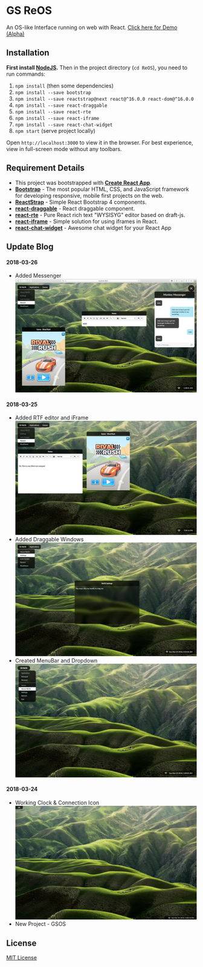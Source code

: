 # GS ReOS
An OS-like Interface running on web with React. 
[Click here for Demo (Alpha)](http://git.guptasiddhant.com/ReOS/)

## Installation
__First install [NodeJS](http://nodejs.org).__ Then in the project directory (`cd ReOS`), you need to run commands:

1. `npm install` (then some dependencies)
1. `npm install --save bootstrap`
1. `npm install --save reactstrap@next react@^16.0.0 react-dom@^16.0.0`
1. `npm install --save react-draggable`
1. `npm install --save react-rte`
1. `npm install --save react-iframe`
1. `npm install --save react-chat-widget`
1. `npm start` (serve project locally)

Open `http://localhost:3000` to view it in the browser. For best experience, view in full-screen mode without any toolbars.

## Requirement Details
* This project was bootstrapped with __[Create React App](https://github.com/facebookincubator/create-react-app)__.
* __[Bootstrap](https://github.com/twbs/bootstrap)__ - The most popular HTML, CSS, and JavaScript framework for developing responsive, mobile first projects on the web.
* __[ReactStrap](https://github.com/reactstrap/reactstrap)__ - Simple React Bootstrap 4 components.
* __[react-draggable](https://github.com/mzabriskie/react-draggable/)__ - React draggable component.
* __[react-rte](https://github.com/sstur/react-rte)__ - Pure React rich text "WYSISYG" editor based on draft-js.
* __[react-iframe](https://github.com/svenanders/react-iframe)__ - Simple solution for using iframes in React.
* __[react-chat-widget](https://github.com/Wolox/react-chat-widget)__ - Awesome chat widget for your React App

## Update Blog
#### 2018-03-26 
* Added Messenger
![Screenshot 20180326-1](https://github.com/GuptaSiddhant/GSOS/blob/master/screenshots/20180326-1.jpg)
#### 2018-03-25 
* Added RTF editor and iFrame
![Screenshot 20180325-3](https://github.com/GuptaSiddhant/GSOS/blob/master/screenshots/20180325-3.jpg)
* Added Draggable Windows
![Screenshot 20180325-2](https://github.com/GuptaSiddhant/GSOS/blob/master/screenshots/20180325-2.jpg)
* Created MenuBar and Dropdown
![Screenshot 20180325-1](https://github.com/GuptaSiddhant/GSOS/blob/master/screenshots/20180325-1.jpg)
#### 2018-03-24
* Working Clock & Connection Icon
![Screenshot 20180324-1](https://github.com/GuptaSiddhant/GSOS/blob/master/screenshots/20180324-1.jpg)
* New Project - GSOS

## License
[MIT License](https://github.com/GuptaSiddhant/ReOS/blob/master/LICENSE)
